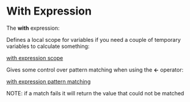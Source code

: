 # With Expression
The **with** expression:

Defines a local scope for variables if you need a couple of temporary variables to calculate something:

[with expression scope](./with_expression_scope.exs)

Gives some control over pattern matching when using the **<-** operator:

[with expression pattern matching](./with_expression_patterm_match.exs)

NOTE: if a match fails it will return the value that could not be matched